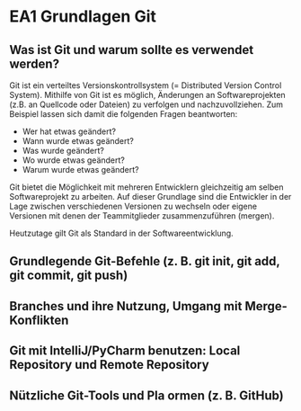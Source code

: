 # EA1 Grundlagen Git

## Was ist Git und warum sollte es verwendet werden? 
Git ist ein verteiltes Versionskontrollsystem (= Distributed Version Control System). Mithilfe von Git ist es möglich, Änderungen an Softwareprojekten (z.B. an Quellcode oder Dateien) zu verfolgen und nachzuvollziehen. Zum Beispiel lassen sich damit die folgenden Fragen beantworten:
- Wer hat etwas geändert?
- Wann wurde etwas geändert?
- Was wurde geändert?
- Wo wurde etwas geändert?
- Warum wurde etwas geändert?

Git bietet die Möglichkeit mit mehreren Entwicklern gleichzeitig am selben Softwareprojekt zu arbeiten. Auf dieser Grundlage sind die Entwickler in der Lage zwischen verschiedenen Versionen zu wechseln oder eigene Versionen mit denen der Teammitglieder zusammenzuführen (mergen).

Heutzutage gilt Git als Standard in der Softwareentwicklung. 

## Grundlegende Git-Befehle (z. B. git init, git add, git commit, git push) 

## Branches und ihre Nutzung, Umgang mit Merge-Konflikten

## Git mit IntelliJ/PyCharm benutzen: Local Repository und Remote Repository 

## Nützliche Git-Tools und Pla ormen (z. B. GitHub) 